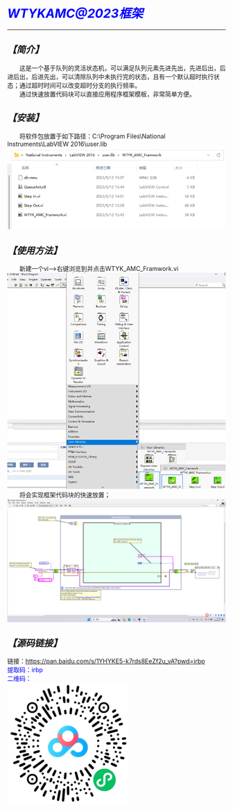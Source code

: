# <font color=blue>***WTYKAMC@2023框架***</font>
------
## *【简介】*
&emsp;&emsp;这是一个基于队列的灵活状态机，可以满足队列元素先进先出，先进后出，后进后出，后进先出，可以清除队列中未执行完的状态，且有一个默认超时执行状态；通过超时时间可以改变超时分支的执行频率。   
&emsp;&emsp;通过快速放置代码块可以直接应用程序框架模板，非常简单方便。<br>
## *【安装】*
&emsp;&emsp;将软件包放置于如下路径：C:\Program Files\National Instruments\LabVIEW 2016\user.lib<br>
![](/imgs/0.png)
 ## *【使用方法】*
&emsp;&emsp;新建一个vi——>右键浏览到并点击WTYK_AMC_Framwork.vi<br>
![](/imgs/1.png)<br>
&emsp;&emsp;将会实现框架代码块的快速放置；<br>
![](/imgs/2.png)
## *【源码链接】*
链接：<font color=blue>https://pan.baidu.com/s/1YHYKE5-k7rds8EeZf2u_vA?pwd=irbp<br>
提取码：irbp<br>
二维码：<br>
![](/imgs/3.png)<br>
